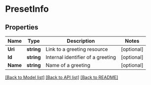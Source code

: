 # PresetInfo

## Properties

Name | Type | Description | Notes
------------ | ------------- | ------------- | -------------
**Uri** | **string** | Link to a greeting resource | [optional] 
**Id** | **string** | Internal identifier of a greeting | [optional] 
**Name** | **string** | Name of a greeting | [optional] 

[[Back to Model list]](../README.md#documentation-for-models) [[Back to API list]](../README.md#documentation-for-api-endpoints) [[Back to README]](../README.md)


